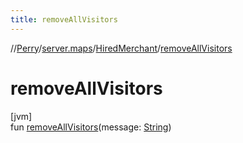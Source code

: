 ```yaml
---
title: removeAllVisitors
---
```

//[Perry](../../../index.html)/[server.maps](../index.html)/[HiredMerchant](index.html)/[removeAllVisitors](remove-all-visitors.html)



# removeAllVisitors



[jvm]\
fun [removeAllVisitors](remove-all-visitors.html)(message: [String](https://kotlinlang.org/api/latest/jvm/stdlib/kotlin/-string/index.html))




